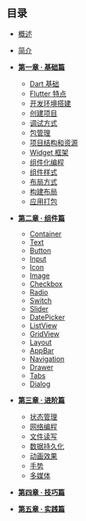 
## 目录

* [概述](README.md)
* [简介](docs/简介/1.md)
* <a href="/#/docs/第一章/1.md"><b>第一章 · 基础篇</b></a>
  * [Dart 基础](docs/第一章/1.1.md)
  * [Flutter 特点](docs/第一章/1.2.md)
  * [开发环境搭建](docs/第一章/1.3.md)
  * [创建项目](docs/第一章/1.4.md)
  * [调试方式](docs/第一章/1.5.md)
  * [包管理](docs/第一章/1.6.md)
  * [项目结构和资源](/docs/第一章/1.7.md)
  * [Widget 框架](/docs/第一章/1.8.md)
  * [组件化编程](/docs/第一章/1.9.md)
  * [组件样式](/docs/第一章/1.10.md)
  * [布局方式](/docs/第一章/1.11.md)
  * [构建布局](/docs/第一章/1.12.md)
  * [应用打包](docs/第一章/1.13.md)
* <a href="/#/docs/第二章/2.md"><b>第二章 · 组件篇</b></a>
  * [Container]()
  * [Text]()
  * [Button]()
  * [Input]()
  * [Icon]()
  * [Image]()
  * [Checkbox]()
  * [Radio]()
  * [Switch]()
  * [Slider]()
  * [DatePicker]()
  * [ListView]()
  * [GridView]()
  * [Layout]()
  * [AppBar]()
  * [Navigation]()
  * [Drawer]()
  * [Tabs]()
  * [Dialog]()
* <a href="/#/docs/第二章/2.md"><b>第三章 · 进阶篇</b></a>
  * [状态管理]()
  * [网络编程]()
  * [文件读写]()
  * [数据持久化]()
  * [动画效果]()
  * [手势]()
  * [多媒体]()
* <a href="/#/docs/第二章/2.md"><b>第四章 · 技巧篇</b></a>


* <a href="/#/docs/第三章/3.md"><b>第五章 · 实践篇</b></a>
